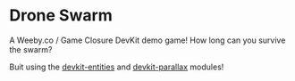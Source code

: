 # Drone Swarm

A Weeby.co / Game Closure DevKit demo game! How long can you survive the swarm?

Buit using the [devkit-entities](https://github.com/gameclosure/devkit-entities) and [devkit-parallax](https://github.com/gameclosure/devkit-parallax) modules!
